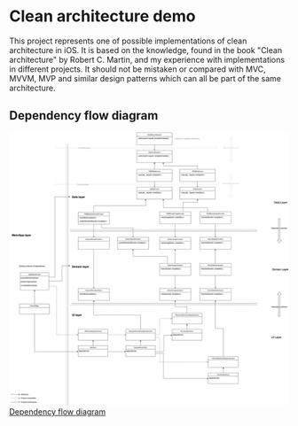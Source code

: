 # Clean architecture demo
This project represents one of possible implementations of clean architecture in iOS. It is based on the knowledge, found in the book "Clean architecture" by Robert C. Martin, and my experience with implementations in different projects. It should not be mistaken or compared with MVC, MVVM, MVP and similar design patterns which can all be part of the same architecture. 
## Dependency flow diagram
![Dependency flow diagram](/CleanArchitecturedemo.jpg)
[Dependency flow diagram](https://drive.google.com/file/d/1JvGxfwQA0EkEWO4wya9mY056YyC7RnSE/view?usp=sharing)
